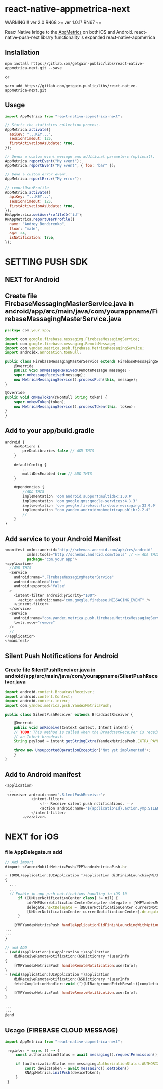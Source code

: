 # react-native-appmetrica-next

WARNING!!!
ver 2.0 RN68 >=
ver 1.0.17 RN67 <=

React Native bridge to the [AppMetrica](https://appmetrica.yandex.com/) on both iOS and Android.
react-native-push-next library functionality is expanded [react-native-appmetrica](https://github.com/yandexmobile/react-native-appmetrica)

## Installation

`npm install https://gitlab.com/getgain-public/libs/react-native-appmetrica-next.git --save`

or

`yarn add https://gitlab.com/getgain-public/libs/react-native-appmetrica-next.git`

## Usage

```js
import AppMetrica from "react-native-appmetrica-next";

// Starts the statistics collection process.
AppMetrica.activate({
  apiKey: "...KEY...",
  sessionTimeout: 120,
  firstActivationAsUpdate: true,
});

// Sends a custom event message and additional parameters (optional).
AppMetrica.reportEvent("My event");
AppMetrica.reportEvent("My event", { foo: "bar" });

// Send a custom error event.
AppMetrica.reportError("My error");

// reportUserProfile
AppMetrica.activate({
  apiKey: "...KEY...",
  sessionTimeout: 120,
  firstActivationAsUpdate: true,
});
RNAppMetrica.setUserProfileID("id");
RNAppMetrica.reportUserProfile({
  name: "Andrey Bondarenko",
  floor: "male",
  age: 34,
  isNotification: true,
});
```

# SETTING PUSH SDK

## NEXT for Android

## Create file FirebaseMessagingMasterService.java in android/app/src/main/java/com/yourappname/FirebaseMessagingMasterService.java

```js
package com.your.app;

import com.google.firebase.messaging.FirebaseMessagingService;
import com.google.firebase.messaging.RemoteMessage;
import com.yandex.metrica.push.firebase.MetricaMessagingService;
import androidx.annotation.NonNull;

public class FirebaseMessagingMasterService extends FirebaseMessagingService {
    @Override
    public void onMessageReceived(RemoteMessage message) {
    super.onMessageReceived(message);
    new MetricaMessagingService().processPush(this, message);
}

@Override
public void onNewToken(@NonNull String token) {
    super.onNewToken(token);
    new MetricaMessagingService().processToken(this, token);
}
}
```

## Add to your app/build.gradle

```js
android {
    dexOptions {
        preDexLibraries false // ADD THIS
    }
    
    defaultConfig {
        ...
        multiDexEnabled true // ADD THIS
    }
    
    dependencies {
        //ADD THIS
        implementation 'com.android.support:multidex:1.0.0'
        implementation 'com.google.gms:google-services:4.3.3'
        implementation 'com.google.firebase:firebase-messaging:22.0.0'
        implementation "com.yandex.android:mobmetricapushlib:2.2.0"
        //
    }
}

```

## Add service to your Android Manifest

```js
<manifest xmlns:android="http://schemas.android.com/apk/res/android"
          xmlns:tools="http://schemas.android.com/tools" // <= ADD THIS
          package="com.your.app">
<application>
  //ADD THIS
  <service
    android:name=".FirebaseMessagingMasterService"
    android:enabled="true"
    android:exported="false"
  >
    <intent-filter android:priority="100">
      <action android:name="com.google.firebase.MESSAGING_EVENT" />
    </intent-filter>
  </service>
  <service
    android:name="com.yandex.metrica.push.firebase.MetricaMessagingService"
    tools:node="remove"
  />
  //
</application>
</manifest>
```

## Silent Push Notifications for Android

### Create file SilentPushReceiver.java in android/app/src/main/java/com/yourappname/SilentPushReceiver.java

```js
import android.content.BroadcastReceiver;
import android.content.Context;
import android.content.Intent;
import com.yandex.metrica.push.YandexMetricaPush;

public class SilentPushReceiver extends BroadcastReceiver {

    @Override
    public void onReceive(Context context, Intent intent) {
    // TODO: This method is called when the BroadcastReceiver is receiving
    // an Intent broadcast.
    String payload = intent.getStringExtra(YandexMetricaPush.EXTRA_PAYLOAD);

    throw new UnsupportedOperationException("Not yet implemented");
    }
}
```

## Add to Android manifest

```js
<application>
  ...
 <receiver android:name=".SilentPushReceiver">
            <intent-filter>
                <!-- Receive silent push notifications. -->
                <action android:name="${applicationId}.action.ymp.SILENT_PUSH_RECEIVE"/>
            </intent-filter>
        </receiver>
```

# NEXT for iOS

### file AppDelegate.m add

```js
// Add import
#import <YandexMobileMetricaPush/YMPYandexMetricaPush.h>

- (BOOL)application:(UIApplication *)application didFinishLaunchingWithOptions:(NSDictionary *)launchOptions
{
  ...
  ...
  // Enable in-app push notifications handling in iOS 10
      if ([UNUserNotificationCenter class] != nil) {
          id<YMPUserNotificationCenterDelegate> delegate = [YMPYandexMetricaPush userNotificationCenterDelegate];
          delegate.nextDelegate = [UNUserNotificationCenter currentNotificationCenter].delegate;
          [UNUserNotificationCenter currentNotificationCenter].delegate = delegate;
      }

    [YMPYandexMetricaPush handleApplicationDidFinishLaunchingWithOptions:launchOptions];
...
...
}

// and ADD
- (void)application:(UIApplication *)application
    didReceiveRemoteNotification:(NSDictionary *)userInfo
{
    [YMPYandexMetricaPush handleRemoteNotification:userInfo];
}
- (void)application:(UIApplication *)application
    didReceiveRemoteNotification:(NSDictionary *)userInfo
    fetchCompletionHandler:(void (^)(UIBackgroundFetchResult))completionHandler
{
    [YMPYandexMetricaPush handleRemoteNotification:userInfo];
}

...
...
@end
```

## Usage (FIREBASE CLOUD MESSAGE)

```js
import AppMetrica from "react-native-appmetrica-next";

 register = async () => {
     const authorizationStatus = await messaging().requestPermission();

     if (authorizationStatus === messaging.AuthorizationStatus.AUTHORIZED) {
         const deviceToken = await messaging().getToken();
         RNAppMetrica.initPush(deviceToken);
     }
 }
```
